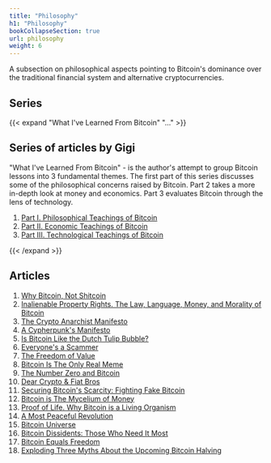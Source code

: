 ```yaml
---
title: "Philosophy"
h1: "Philosophy"
bookCollapseSection: true
url: philosophy
weight: 6
---
```


A subsection on philosophical aspects pointing to Bitcoin's dominance over the traditional financial system and alternative cryptocurrencies.

## Series  

{{< expand "What I've Learned From Bitcoin" "..." >}}

## Series of articles by Gigi

"What I've Learned From Bitcoin" - is the author's attempt to group Bitcoin lessons into 3 fundamental themes. The first part of this series discusses some of the philosophical concerns raised by Bitcoin. Part 2 takes a more in-depth look at money and economics. Part 3 evaluates Bitcoin through the lens of technology. 

1. [Part I. Philosophical Teachings of Bitcoin](/en/what-i-learned-from-bitcoin-1)
2. [Part II. Economic Teachings of Bitcoin](/en/what-i-learned-from-bitcoin-2)
3. [Part III. Technological Teachings of Bitcoin](/en/what-i-learned-from-bitcoin-3)

{{< /expand >}}

## Articles

1. [Why Bitcoin, Not Shitcoin](/en/not-shitcoin)
2. [Inalienable Property Rights. The Law, Language, Money, and Morality of Bitcoin](/en/inalienable-property-rights)
3. [The Crypto Anarchist Manifesto](/en/crypto-anarchist-manifesto)
4. [A Cypherpunk's Manifesto](/en/cypherpunks-manifesto)
5. [Is Bitcoin Like the Dutch Tulip Bubble?](/en/dutch-tulip-bubble)
6. [Everyone's a Scammer](/en/everyones-a-scammer)
7. [The Freedom of Value](/en/freedom-of-value)
8. [Bitcoin Is The Only Real Meme](/en/bitcoin-meme)
9. [The Number Zero and Bitcoin](/en/number-zero-and-bitcoin)
10. [Dear Crypto & Fiat Bros](/en/crypto-bro)
11. [Securing Bitcoin's Scarcity: Fighting Fake Bitcoin](/en/fighting-fake-bitcoin)
12. [Bitcoin is The Mycelium of Money](/en/bitcoin-is-the-mycelium)
13. [Proof of Life. Why Bitcoin is a Living Organism](/en/proof-of-life)
14. [A Most Peaceful Revolution](/en/most-peaceful-revolution)
15. [Bitcoin Universe](/en/bitcoin-universe)
16. [Bitcoin Dissidents: Those Who Need It Most](/en/bitcoin-dissidents)
17. [Bitcoin Equals Freedom](/en/bitcoin-equals-freedom)
18. [Exploding Three Myths About the Upcoming Bitcoin Halving](/en/myths-about-halving)

